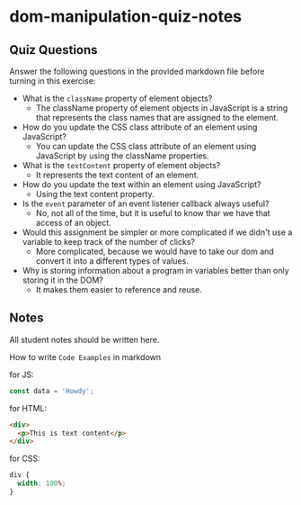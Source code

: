 # dom-manipulation-quiz-notes

## Quiz Questions

Answer the following questions in the provided markdown file before turning in this exercise:

- What is the `className` property of element objects?
  - The className property of element objects in JavaScript is a string that represents the class names that are assigned to the element.
- How do you update the CSS class attribute of an element using JavaScript?
  - You can update the CSS class attribute of an element using JavaScript by using the className properties.
- What is the `textContent` property of element objects?
  - It represents the text content of an element.
- How do you update the text within an element using JavaScript?
  - Using the text content property.
- Is the `event` parameter of an event listener callback always useful?
  - No, not all of the time, but it is useful to know thar we have that access of an object.
- Would this assignment be simpler or more complicated if we didn't use a variable to keep track of the number of clicks?
  - More complicated, because we would have to take our dom and convert it into a different types of values.
- Why is storing information about a program in variables better than only storing it in the DOM?
  - It makes them easier to reference and reuse.

## Notes

All student notes should be written here.

How to write `Code Examples` in markdown

for JS:

```javascript
const data = 'Howdy';
```

for HTML:

```html
<div>
  <p>This is text content</p>
</div>
```

for CSS:

```css
div {
  width: 100%;
}
```
